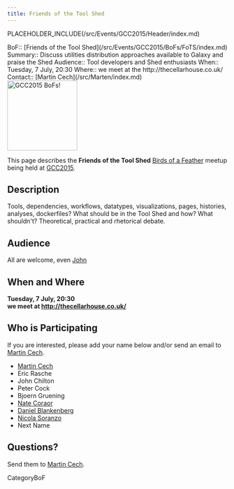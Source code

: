 ```yaml
---
title: Friends of the Tool Shed
---
```

PLACEHOLDER_INCLUDE(/src/Events/GCC2015/Header/index.md)




<div class='dictbox'>
 BoF:: [Friends of the Tool Shed](/src/Events/GCC2015/BoFs/FoTS/index.md)
 Summary:: Discuss utilities distribution approaches available to Galaxy and praise the Shed
 Audience:: Tool developers and Shed enthusiasts
 When:: Tuesday, 7 July, 20:30
 Where:: we meet at the http://thecellarhouse.co.uk/
 Contact:: [Martin Cech](/src/Marten/index.md)
</div>

<div class='left'><a href='/src/Events/GCC2015/BoFs/index.md'><img src="/src/Images/Logos/GCC2015BoFs300.png" alt="GCC2015 BoFs!" width="160" /></a></div>

This page describes the **Friends of the Tool Shed** [Birds of a Feather](/src/Events/GCC2015/BoFs/index.md) meetup being held at [GCC2015](http://gcc2015.tsl.ac.uk/).

## Description

Tools, dependencies, workflows, datatypes, visualizations, pages, histories, analyses, dockerfiles? What should be in the Tool Shed and how? What shouldn't? Theoretical, practical and rhetorical debate.

## Audience

All are welcome, even [John](/src/JohnChilton/index.md)

## When and Where

**Tuesday, 7 July, 20:30**<br />
**we meet at http://thecellarhouse.co.uk/**

## Who is Participating

If you are interested, please add your name below and/or send an email to [Martin Cech](/src/Marten/index.md).

* [Martin Cech](/src/Marten/index.md)
* Eric Rasche
* John Chilton
* Peter Cock
* Bjoern Gruening
* [Nate Coraor](/src/nate/index.md)
* [Daniel Blankenberg](/src/Dan/index.md)
* [Nicola Soranzo](/src/NicolaSoranzo/index.md)
* Next Name

## Questions?

Send them to [Martin Cech](/src/Marten/index.md).

CategoryBoF
